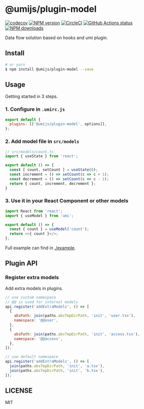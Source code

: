 # @umijs/plugin-model

[![codecov](https://codecov.io/gh/umijs/plugin-model/branch/master/graph/badge.svg)](https://codecov.io/gh/umijs/plugin-model)
[![NPM version](https://img.shields.io/npm/v/@umijs/plugin-model.svg?style=flat)](https://npmjs.org/package/@umijs/plugin-model)
[![CircleCI](https://circleci.com/gh/umijs/plugin-model/tree/master.svg?style=svg)](https://circleci.com/gh/umijs/plugin-model/tree/master)
[![GitHub Actions status](https://github.com/umijs/plugin-model/workflows/Node%20CI/badge.svg)](https://github.com/umijs/plugin-model)
[![NPM downloads](http://img.shields.io/npm/dm/@umijs/plugin-model.svg?style=flat)](https://npmjs.org/package/@umijs/plugin-model)

Data flow solution based on hooks and umi plugin.

## Install

```bash
# or yarn
$ npm install @umijs/plugin-model --save
```

## Usage

Getting started in 3 steps.

### 1. Configure in `.umirc.js`

```js
export default {
  plugins: [['@umijs/plugin-model', options]],
};
```

### 2. Add model file in `src/models`

```js
// src/models/count.ts
import { useState } from 'react';

export default () => {
  const [ count, setCount ] = useState(0);
  const increment = () => setCount(c => c + 1);
  const decrement = () => setCount(c => c - 1);
  return { count, increment, decrement };
}
```

### 3. Use it in your React Component or other models

```js
import React from 'react';
import { useModel } from 'umi';

export default () => {
  const { count } = useModel('count');
  return <>{ count }</>;
};
```

Full example can find in [./example](https://github.com/umijs/plugin-model/tree/master/example).

## Plugin API

### Register extra models

Add extra models in plugins.

```js
// use custom namespace
// @@ is used for internal models
api.register('addExtraModels', () => [
  {
    absPath: join(paths.absTmpDirPath, 'init', 'user.tsx'),
    namespace: '@@user',
  },
  {
    absPath: join(paths.absTmpDirPath, 'init', 'access.tsx'),
    namespace: '@@access',
  },
]);

// use default namespace
api.register('addExtraModels', () => [
  join(paths.absTmpDirPath, 'init', 'a.tsx'),
  join(paths.absTmpDirPath, 'init', 'b.tsx'),
]);
```

## LICENSE

MIT
